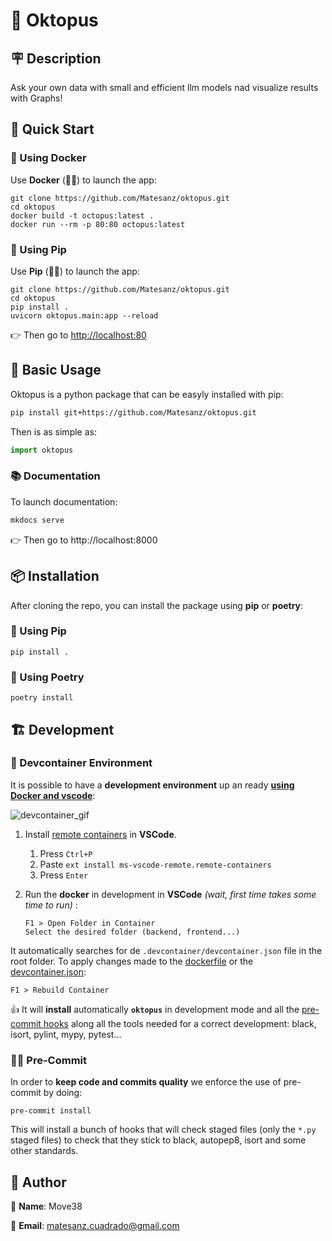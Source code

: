 # 🐙 Oktopus

## 🪧 Description

Ask your own data with small and efficient llm models nad visualize results with Graphs!

## 🚀 Quick Start

### 🐋 Using Docker

Use **Docker** (🐋💙) to launch the app: 

```console
git clone https://github.com/Matesanz/oktopus.git
cd oktopus
docker build -t octopus:latest .
docker run --rm -p 80:80 octopus:latest
```

### 🐍 Using Pip

Use **Pip** (🐍💙) to launch the app: 

```console
git clone https://github.com/Matesanz/oktopus.git
cd oktopus
pip install .
uvicorn oktopus.main:app --reload
```

👉 Then go to [http://localhost:80](http://localhost:80)

## 🚀 Basic Usage

Oktopus is a python package that can be easyly installed with pip:

```bash
pip install git+https://github.com/Matesanz/oktopus.git
```

Then is as simple as:

```python
import oktopus
```

### 📚 Documentation

To launch documentation:

```bash
mkdocs serve
```

👉 Then go to http://localhost:8000

## 📦 Installation

After cloning the repo, you can install the package using **pip** or **poetry**:

### 🐍 Using Pip

```console
pip install .
```

### 🌹 Using Poetry

```console
poetry install
```

## 🏗️ Development

### 🐋 Devcontainer Environment

It is possible to have a **development environment** up an ready **[using Docker and vscode](https://code.visualstudio.com/docs/remote/containers)**:

![devcontainer_gif](https://microsoft.github.io/vscode-remote-release/images/remote-containers-readme.gif)

1. Install [remote containers](https://marketplace.visualstudio.com/items?itemName=ms-vscode-remote.remote-containers) in **VSCode**.
   1. Press `Ctrl+P`
   2. Paste `ext install ms-vscode-remote.remote-containers`
   3. Press `Enter`

2. Run the **docker** in development in **VSCode** *(wait, first time takes some time to run)* :

   ```console
   F1 > Open Folder in Container
   Select the desired folder (backend, frontend...)
   ```

It automatically searches for de `.devcontainer/devcontainer.json` file in the root folder.
To apply changes made to the [dockerfile](docker/Dockerfile) or the [devcontainer.json](.devcontainer/devcontainer.json):

   ```console
   F1 > Rebuild Container
   ```

👍 It will **install** automatically **`oktopus`** in development mode and all the [pre-commit hooks](.pre-commit-config.yaml) along all the tools needed for a correct development: black, isort, pylint, mypy, pytest...

### 🧑‍⚖️ Pre-Commit

In order to **keep code and commits quality** we enforce the use of pre-commit by doing:

```console
pre-commit install
```

This will install a bunch of hooks that will check staged files (only the `*.py` staged files) to check that they stick to black, autopep8, isort and some other standards.

## 🙋 Author

🙋 **Name**: Move38

📩 **Email**: matesanz.cuadrado@gmail.com
